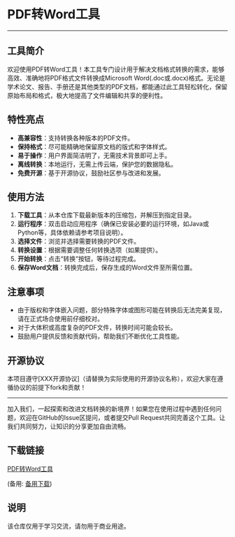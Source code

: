 # PDF转Word工具

---

## 工具简介

欢迎使用PDF转Word工具！本工具专门设计用于解决文档格式转换的需求，能够高效、准确地将PDF格式文件转换成Microsoft Word(.doc或.docx)格式。无论是学术论文、报告、手册还是其他类型的PDF文档，都能通过此工具轻松转化，保留原始布局和格式，极大地提高了文件编辑和共享的便利性。

## 特性亮点

- **高兼容性**：支持转换各种版本的PDF文件。
- **保持格式**：尽可能精确地保留原文档的版式和字体样式。
- **易于操作**：用户界面简洁明了，无需技术背景即可上手。
- **离线转换**：本地运行，无需上传云端，保护您的数据隐私。
- **免费开源**：基于开源协议，鼓励社区参与改进和发展。

## 使用方法

1. **下载工具**：从本仓库下载最新版本的压缩包，并解压到指定目录。
2. **运行程序**：双击启动应用程序（确保已安装必要的运行环境，如Java或Python等，具体依赖请参考项目说明）。
3. **选择文件**：浏览并选择需要转换的PDF文件。
4. **转换设置**：根据需要调整任何转换选项（如果提供）。
5. **开始转换**：点击“转换”按钮，等待过程完成。
6. **保存Word文档**：转换完成后，保存生成的Word文件至所需位置。

## 注意事项

- 由于版权和字体嵌入问题，部分特殊字体或图形可能在转换后无法完美复现，请在正式场合使用前仔细校对。
- 对于大体积或高度复杂的PDF文件，转换时间可能会较长。
- 鼓励用户提供反馈和贡献代码，帮助我们不断优化工具性能。

## 开源协议

本项目遵守[XXX开源协议]（请替换为实际使用的开源协议名称），欢迎大家在遵循协议的前提下fork和贡献！

---

加入我们，一起探索和改进文档转换的新境界！如果您在使用过程中遇到任何问题，欢迎在GitHub的Issue区提问，或者提交Pull Request共同完善这个工具。让我们共同努力，让知识的分享更加自由流畅。

## 下载链接
[PDF转Word工具](https://pan.quark.cn/s/4df0bdc62b2e) 

(备用: [备用下载](https://pan.baidu.com/s/1KQAKadEqYxJGcvAhZl4vGQ?pwd=1234))

## 说明

该仓库仅用于学习交流，请勿用于商业用途。
